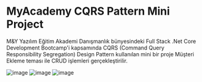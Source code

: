 # MyAcademy CQRS Pattern Mini Project

M&Y Yazılım Eğitim Akademi Danışmanlık bünyesindeki Full Stack .Net Core Development Bootcamp'i kapsamında CQRS (Command Query Responsibility Segregation) Design Pattern kullanılan mini bir proje
Müşteri Ekleme teması ile CRUD işlemleri gerçekleştirilir.

![image](https://github.com/esincaglakiral/MyAcademyCQRSPattern/assets/68962573/8b6ee117-d6c8-4559-9f30-78883b78a30f)
![image](https://github.com/esincaglakiral/MyAcademyCQRSPattern/assets/68962573/a52058ad-b813-4e74-a70c-35d7f326d0a7)
![image](https://github.com/esincaglakiral/MyAcademyCQRSPattern/assets/68962573/eb2820a5-2299-4748-b255-2ffe564e3c9f)
